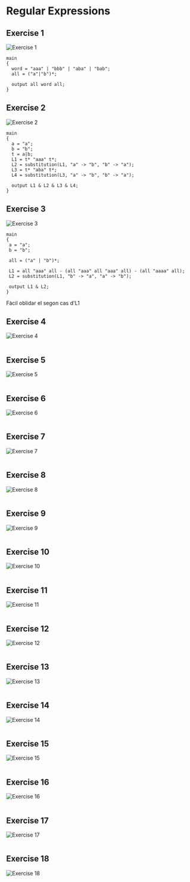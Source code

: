 # Regular Expressions
<!-- 
# Expressions regulars
Tipus d'exercicis:

Normals : Definir variables i completar 
Múltiples : Es solen fer amb dfa's, però fer també pots fer
        
    m4 = ("0"|"1")* "00" | "" | "0";

Per tenir múltiples de 4, per exemple.

Morfismes : Substitution

NFA : DFA amb símbols que representen el mateix símbol. Acabarem fent morfisme del simbol pel símbol que representa.

Alguns et demanen camins de un node a un altre i has de fer cicles intermitjos. -->

## Exercise 1

![Exercise 1](./PNG/01.png)

```text
main
{
  word = "aaa" | "bbb" | "aba" | "bab";
  all = ("a"|"b")*;
  
  output all word all;     
}
```


## Exercise 2

![Exercise 2](./PNG/02.png)
```text
main
{
  a = "a";
  b = "b";
  t = a|b;
  L1 = t* "aaa" t*;
  L2 = substitution(L1, "a" -> "b", "b" -> "a");
  L3 = t* "aba" t*;
  L4 = substitution(L3, "a" -> "b", "b" -> "a");
  
  output L1 & L2 & L3 & L4;
}
```



## Exercise 3

![Exercise 3](./PNG/03.png)
```text
main
{ 
 a = "a";
 b = "b";

 all = ("a" | "b")*;
 
 L1 = all "aaa" all - (all "aaa" all "aaa" all) - (all "aaaa" all);
 L2 = substitution(L1, "b" -> "a", "a" -> "b");
 
 output L1 & L2;
}
```


Fàcil oblidar el segon cas d'L1
## Exercise 4

![Exercise 4](./PNG/04.png)
```text

```


## Exercise 5

![Exercise 5](./PNG/05.png)
```text

```


## Exercise 6

![Exercise 6](./PNG/06.png)
```text

```


## Exercise 7

![Exercise 7](./PNG/07.png)
```text

```


## Exercise 8

![Exercise 8](./PNG/08.png)
```text

```


## Exercise 9

![Exercise 9](./PNG/09.png)
```text

```


## Exercise 10

![Exercise 10](./PNG/10.png)
```text

```


## Exercise 11

![Exercise 11](./PNG/11.png)
```text

```


## Exercise 12

![Exercise 12](./PNG/12.png)
```text

```


## Exercise 13

![Exercise 13](./PNG/13.png)
```text

```


## Exercise 14

![Exercise 14](./PNG/14.png)
```text

```


## Exercise 15

![Exercise 15](./PNG/15.png)
```text

```


## Exercise 16

![Exercise 16](./PNG/16.png)
```text

```


## Exercise 17

![Exercise 17](./PNG/17.png)
```text

```


## Exercise 18

![Exercise 18](./PNG/18.png)
```text

```


<!-- to finish -->